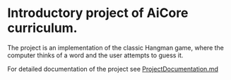 # Introductory project of AiCore curriculum.

The project is an implementation of the classic Hangman game, where the computer thinks of a word and the user attempts to guess it.

For detailed documentation of the project see [ProjectDocumentation.md](https://github.com/tuttonluke/Hangman_project/blob/master/ProjectDocumentation.md)